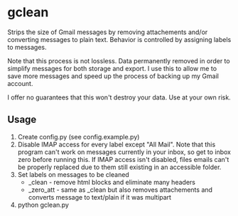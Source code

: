 # gclean

Strips the size of Gmail messages by removing attachements and/or converting messages to plain text. Behavior is controlled by assigning labels to messages.

Note that this process is not lossless. Data permanently removed in order to simplify messages for both storage and export. I use this to allow me to save more messages and speed up the process of backing up my Gmail account.

I offer no guarantees that this won't destroy your data. Use at your own risk.

## Usage

1. Create config.py (see config.example.py)
2. Disable IMAP access for every label except "All Mail". Note that this program can't work on messages currently in your inbox, so get to inbox zero before running this. If IMAP access isn't disabled, files emails can't be properly replaced due to them still existing in an accessible folder.
2. Set labels on messages to be cleaned
    - _clean - remove html blocks and eliminate many headers
    - _zero_att - same as _clean but also removes attachements and converts message to text/plain if it was multipart  
3. python gclean.py
